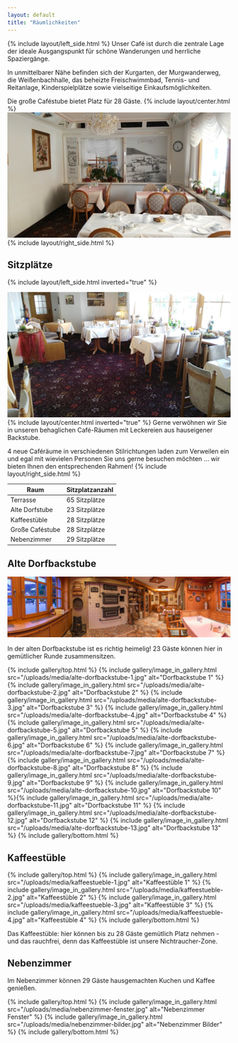 ```yaml
---
layout: default
title: "Räumlichkeiten"
---
```


{% include layout/left_side.html %}
Unser Café ist durch die zentrale Lage der ideale Ausgangspunkt für schöne Wanderungen und herrliche Spaziergänge.

In unmittelbarer Nähe befinden sich der Kurgarten, der Murgwanderweg, die Weißenbachhalle, das beheizte Freischwimmbad, Tennis- und Reitanlage, Kinderspielplätze sowie vielseitige Einkaufsmöglichkeiten.

Die große Caféstube bietet Platz für 28 Gäste.
{% include layout/center.html %}
![Banner](/uploads/media/cafe-rauemlichkeiten-banner.jpg)
{% include layout/right_side.html %}

## Sitzplätze

{% include layout/left_side.html inverted="true" %}

![Sitzplaetze](/uploads/media/sitzplaetze.jpg)
{% include layout/center.html inverted="true" %}
Gerne verwöhnen wir Sie in unseren behaglichen Café-Räumen mit Leckereien aus hauseigener Backstube.

4 neue Caféräume in verschiedenen Stilrichtungen laden zum Verweilen ein und egal mit wievielen Personen Sie uns gerne besuchen möchten ... wir bieten Ihnen den entsprechenden Rahmen!
{% include layout/right_side.html %}

| Raum            | Sitzplatzanzahl |
| --------------- | --------------- |
| Terrasse        | 65 Sitzplätze   |
| Alte Dorfstube  | 23 Sitzplätze   |
| Kaffeestüble    | 28 Sitzplätze   |
| Große Caféstube | 28 Sitzplätze   |
| Nebenzimmer     | 29 Sitzplätze   |

## Alte Dorfbackstube

![Alte Dorfbackstube Banner](/uploads/media/alte-dorfbackstube-banner.jpg)

In der alten Dorfbackstube ist es richtig heimelig! 23 Gäste können hier in gemütlicher Runde zusammensitzen.

{% include gallery/top.html %}
{% include gallery/image_in_gallery.html                                     src="/uploads/media/alte-dorfbackstube-1.jpg"
    alt="Dorfbackstube 1"
%}
{% include gallery/image_in_gallery.html                                     src="/uploads/media/alte-dorfbackstube-2.jpg"
    alt="Dorfbackstube 2"
%}
{% include gallery/image_in_gallery.html                                     src="/uploads/media/alte-dorfbackstube-3.jpg"
    alt="Dorfbackstube 3"
%}
{% include gallery/image_in_gallery.html                                     src="/uploads/media/alte-dorfbackstube-4.jpg"
    alt="Dorfbackstube 4"
%}
{% include gallery/image_in_gallery.html                                     src="/uploads/media/alte-dorfbackstube-5.jpg"
    alt="Dorfbackstube 5"
%}
{% include gallery/image_in_gallery.html                                     src="/uploads/media/alte-dorfbackstube-6.jpg"
    alt="Dorfbackstube 6"
%}
{% include gallery/image_in_gallery.html                                     src="/uploads/media/alte-dorfbackstube-7.jpg"
    alt="Dorfbackstube 7"
%}
{% include gallery/image_in_gallery.html                                     src="/uploads/media/alte-dorfbackstube-8.jpg"
    alt="Dorfbackstube 8"
%}
{% include gallery/image_in_gallery.html                                     src="/uploads/media/alte-dorfbackstube-9.jpg"
    alt="Dorfbackstube 9"
%}
{% include gallery/image_in_gallery.html                                     src="/uploads/media/alte-dorfbackstube-10.jpg"
    alt="Dorfbackstube 10"
%}{% include gallery/image_in_gallery.html                                     src="/uploads/media/alte-dorfbackstube-11.jpg"
    alt="Dorfbackstube 11"
%}
{% include gallery/image_in_gallery.html                                     src="/uploads/media/alte-dorfbackstube-12.jpg"
    alt="Dorfbackstube 12"
%}
{% include gallery/image_in_gallery.html                                     src="/uploads/media/alte-dorfbackstube-13.jpg"
    alt="Dorfbackstube 13"
%}
{% include gallery/bottom.html %}

## Kaffeestüble

{% include gallery/top.html %}
{% include gallery/image_in_gallery.html                                     src="/uploads/media/kaffeestueble-1.jpg"
    alt="Kaffeestüble 1"
%}
{% include gallery/image_in_gallery.html                                     src="/uploads/media/kaffeestueble-2.jpg"
    alt="Kaffeestüble 2"
%}
{% include gallery/image_in_gallery.html                                     src="/uploads/media/kaffeestueble-3.jpg"
    alt="Kaffeestüble 3"
%}
{% include gallery/image_in_gallery.html                                     src="/uploads/media/kaffeestueble-4.jpg"
    alt="Kaffeestüble 4"
%}
{% include gallery/bottom.html %}

Das Kaffeestüble: hier können bis zu 28 Gäste gemütlich Platz nehmen - und das rauchfrei, denn das Kaffeestüble ist unsere Nichtraucher-Zone.

## Nebenzimmer

Im Nebenzimmer können 29 Gäste hausgemachten Kuchen und Kaffee genießen.

{% include gallery/top.html %}
{% include gallery/image_in_gallery.html                                     src="/uploads/media/nebenzimmer-fenster.jpg"
    alt="Nebenzimmer Fenster"
%}
{% include gallery/image_in_gallery.html                                     src="/uploads/media/nebenzimmer-bilder.jpg"
    alt="Nebenzimmer Bilder"
%}
{% include gallery/bottom.html %}
